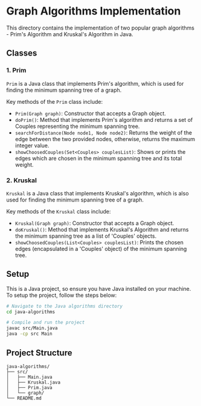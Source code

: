 # Graph Algorithms Implementation

This directory contains the implementation of two popular graph algorithms - Prim's Algorithm and Kruskal's Algorithm in Java. 

## Classes

### 1. Prim

`Prim` is a Java class that implements Prim's algorithm, which is used for finding the minimum spanning tree of a graph. 

Key methods of the `Prim` class include:

* `Prim(Graph graph)`: Constructor that accepts a Graph object.
* `doPrim()`: Method that implements Prim's algorithm and returns a set of Couples representing the minimum spanning tree.
* `searchForDistance(Node node1, Node node2)`: Returns the weight of the edge between the two provided nodes, otherwise, returns the maximum integer value.
* `showChoosedCouples(Set<Couples> couplesList)`: Shows or prints the edges which are chosen in the minimum spanning tree and its total weight.

### 2. Kruskal

`Kruskal` is a Java class that implements Kruskal's algorithm, which is also used for finding the minimum spanning tree of a graph.

Key methods of the `Kruskal` class include:

* `Kruskal(Graph graph)`: Constructor that accepts a Graph object.
* `doKruskal()`: Method that implements Kruskal's Algorithm and returns the minimum spanning tree as a list of 'Couples' objects.
* `showChoosedCouples(List<Couples> couplesList)`: Prints the chosen edges (encapsulated in a 'Couples' object) of the minimum spanning tree.

## Setup

This is a Java project, so ensure you have Java installed on your machine. To setup the project, follow the steps below:

```bash
# Navigate to the Java algorithms directory
cd java-algorithms

# Compile and run the project
javac src/Main.java
java -cp src Main
```

## Project Structure

```
java-algorithms/
├── src/
│   ├── Main.java
│   ├── Kruskal.java
│   ├── Prim.java
│   └── graph/
└── README.md
```

